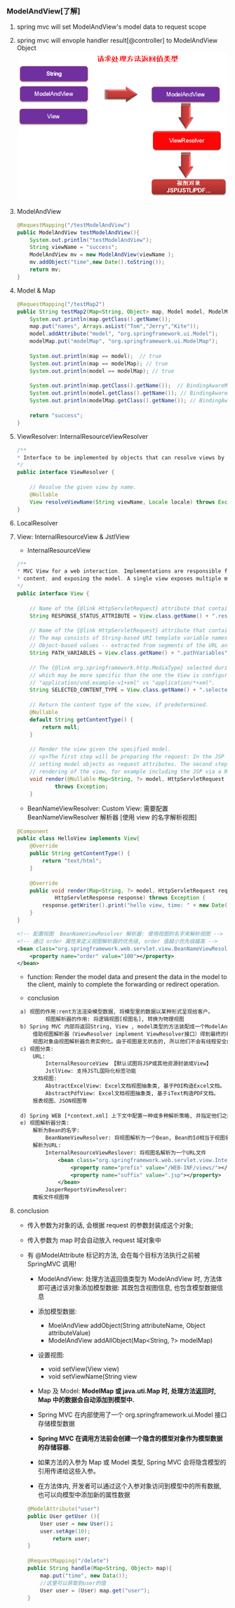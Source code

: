 ### ModelAndView[了解]

1. spring mvc will set ModelAndView's model data to request scope
2. spring mvc will envople handler result[@controller] to ModelAndView Object
   ![avatar](/static/image/spring/mvc-modelview.png)

3. ModelAndView

   ```java
   @RequestMapping("/testModelAndView")
   public ModelAndView testModelAndView(){
       System.out.println("testModelAndView");
       String viewName = "success";
       ModelAndView mv = new ModelAndView(viewName );
       mv.addObject("time",new Date().toString());
       return mv;
   }
   ```

4. Model & Map

   ```java
   @RequestMapping("/testMap2")
   public String testMap2(Map<String, Object> map, Model model, ModelMap modelMap){
       System.out.println(map.getClass().getName());
       map.put("names", Arrays.asList("Tom","Jerry","Kite"));
       model.addAttribute("model", "org.springframework.ui.Model");
       modelMap.put("modelMap", "org.springframework.ui.ModelMap");

       System.out.println(map == model);  // true
       System.out.println(map == modelMap); // true
       System.out.println(model == modelMap); // true

       System.out.println(map.getClass().getName());  // BindingAwareModelMap
       System.out.println(model.getClass().getName()); // BindingAwareModelMap
       System.out.println(modelMap.getClass().getName()); // BindingAwareModelMap

       return "success";
   }
   ```

5. ViewResolver: InternalResourceViewResolver

   ```java
   /**
   * Interface to be implemented by objects that can resolve views by name.
   */
   public interface ViewResolver {

       // Resolve the given view by name.
       @Nullable
       View resolveViewName(String viewName, Locale locale) throws Exception;
   }
   ```

6. LocalResolver
7. View: InternalResourceView & JstlView

   - InternalResourceView

   ```java
   /**
   * MVC View for a web interaction. Implementations are responsible for rendering
   * content, and exposing the model. A single view exposes multiple model attributes.
   */
   public interface View {

       // Name of the {@link HttpServletRequest} attribute that contains the response status code.
       String RESPONSE_STATUS_ATTRIBUTE = View.class.getName() + ".responseStatus";

       // Name of the {@link HttpServletRequest} attribute that contains a Map with path variables.
       // The map consists of String-based URI template variable names as keys and their corresponding
       // Object-based values -- extracted from segments of the URL and type converted.
       String PATH_VARIABLES = View.class.getName() + ".pathVariables";

       // The {@link org.springframework.http.MediaType} selected during content negotiation,
       // which may be more specific than the one the View is configured with. For example:
       // "application/vnd.example-v1+xml" vs "application/*+xml".
       String SELECTED_CONTENT_TYPE = View.class.getName() + ".selectedContentType";

       // Return the content type of the view, if predetermined.
       @Nullable
       default String getContentType() {
           return null;
       }

       // Render the view given the specified model.
       // <p>The first step will be preparing the request: In the JSP case, this would mean
       // setting model objects as request attributes. The second step will be the actual
       // rendering of the view, for example including the JSP via a RequestDispatcher.
       void render(@Nullable Map<String, ?> model, HttpServletRequest request, HttpServletResponse response)
               throws Exception;
       }
   ```

   - BeanNameViewResolver: Custom View: 需要配置 BeanNameViewResolver 解析器 [使用 view 的名字解析视图]

   ```java
   @Component
   public class HelloView implements View{
       @Override
       public String getContentType() {
           return "text/html";
       }

       @Override
       public void render(Map<String, ?> model, HttpServletRequest request,
               HttpServletResponse response) throws Exception {
           response.getWriter().print("hello view, time: " + new Date());
       }
   }
   ```

   ```xml
   <!-- 配置视图  BeanNameViewResolver 解析器: 使用视图的名字来解析视图 -->
   <!-- 通过 order 属性来定义视图解析器的优先级, order 值越小优先级越高 -->
   <bean class="org.springframework.web.servlet.view.BeanNameViewResolver">
       <property name="order" value="100"></property>
   </bean>
   ```

   - function: Render the model data and present the data in the model to the client, mainly to complete the forwarding or redirect operation.

   - conclusion

   ```xml
    a) 视图的作用:rent方法渲染模型数据, 将模型里的数据以某种形式呈现给客户。
            视图解析器的作用: 将逻辑视图[视图名], 转换为物理视图
    b) Spring MVC 内部将返回String, View , model类型的方法装配成一个ModelAndView 对象,
        借助视图解析器（ViewResolver implement ViewResolver接口）得到最终的视图对象（View）[jsp,Excel ect].
        视图对象由视图解析器负责实例化。由于视图是无状态的, 所以他们不会有线程安全的问题;
    c) 视图分类:
        URL:
            InternalResourceView 【默认试图将JSP或其他资源封装成View】
            JstlView: 支持JSTL国际化标签功能
        文档视图:
            AbstractExcelView: Excel文档视图抽象类, 基于POI构造Excel文档。
            AbstractPdfView: Excel文档视图抽象类, 基于iText构造PDF文档。
        报表视图、JSON视图等

    d) Spring WEB [*context.xml] 上下文中配置一种或多种解析策略, 并指定他们之间的先后顺序[order属性: order越小优先级越高].
    e) 视图解析器分类:
        解析为Bean的名字:
            BeanNameViewResolver: 将视图解析为一个Bean, Bean的Id相当于视图名
        解析为URL:
            InternalResourceViewReslover: 将视图名解析为一个URL文件
                <bean class="org.springframework.web.servlet.view.InternalResourceViewResolver">
                    <property name="prefix" value="/WEB-INF/views/"></property>
                    <property name="suffix" value=".jsp"></property>
                </bean>
            JasperReportsViewResolver:
        魔板文件视图等
   ```

8. conclusion

   - 传入参数为对象的话, 会根据 request 的参数封装成这个对象;
   - 传入参数为 map 时会自动放入 request 域对象中
   - 有 @ModelAttribute 标记的方法, 会在每个目标方法执行之前被 SpringMVC 调用!

     - ModelAndView: 处理方法返回值类型为 ModelAndView 时, 方法体即可通过该对象添加模型数据: 其既包含视图信息, 也包含模型数据信息
     - 添加模型数据:
       - MoelAndView addObject(String attributeName, Object attributeValue)
       - ModelAndView addAllObject(Map<String, ?> modelMap)
     - 设置视图:

       - void setView(View view)
       - void setViewName(String view

     - Map 及 Model: **ModelMap 或 java.uti.Map 时, 处理方法返回时, Map 中的数据会自动添加到模型中.**
     - Spring MVC 在内部使用了一个 org.springframework.ui.Model 接口存储模型数据
     - **Spring MVC 在调用方法前会创建一个隐含的模型对象作为模型数据的存储容器.**
     - 如果方法的入参为 Map 或 Model 类型, Spring MVC 会将隐含模型的引用传递给这些入参。
     - 在方法体内, 开发者可以通过这个入参对象访问到模型中的所有数据, 也可以向模型中添加新的属性数据

     ```java
     @ModelAttribute("user")
     public User getUser (){
         User user = new User()；
         user.setAge(10);
             return user;
     }

     @RequestMapping("/delete")
     public String handle(Map<String, Object> map){
         map.put("time", new Data());
         //这里可以获取到user的值
         User user = (User) map.get("user");
     }
     ```
